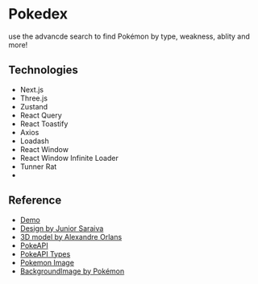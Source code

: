 # Pokedex

use the advancde search to find Pokémon by type, weakness, ablity and more!

## Technologies

- Next.js
- Three.js
- Zustand
- React Query
- React Toastify
- Axios
- Loadash
- React Window
- React Window Infinite Loader
- Tunner Rat
-

## Reference

- [Demo](https://pokedex-danah.vercel.app/)
- [Design by Junior Saraiva](https://dribbble.com/shots/20557553-Pokedex-Pokemon-App-v2/)
- [3D model by Alexandre Orlans](https://sketchfab.com/3d-models/pokedex-cf6b009e98d3488dab40795fe4d29b52/)
- [PokeAPI](https://pokeapi.co/)
- [PokeAPI Types](https://github.com/Gabb-c/pokenode-ts)
- [Pokemon Image](https://github.com/PokeAPI/sprites/)
- [BackgroundImage by Pokémon](https://www.pokemon.com/us/pokemon-virtual-backgrounds/)
